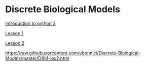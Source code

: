 # Discrete Biological Models

[Introduction to python 3](python3.pdf)


[Lesson 1](http://htmlpreview.github.io/?https://raw.githubusercontent.com/vbonnici/Discrete-Biological-Models/master/DBM-lex1.html?token=AD6kRtP1o8bBYOGBZG_ORTmjPU5bMgoUks5cndsMwA%3D%3D)


[Lesson 2](http://htmlpreview.github.io/?https://raw.githubusercontent.com/vbonnici/Discrete-Biological-Models/master/DBM-lex2.html)

https://raw.githubusercontent.com/vbonnici/Discrete-Biological-Models/master/DBM-lex2.html
